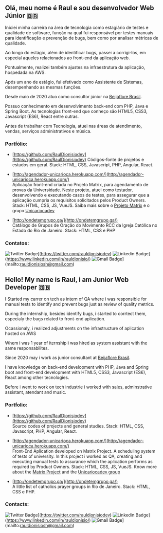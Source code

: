 ## Olá, meu nome é Raul e sou desenvolvedor Web Júnior 🇧🇷

Iniciei minha carreira na área de tecnologia como estagiário de testes e qualidade de software,
função na qual fui responsável por testes manuais para identificação e prevenção de bugs, bem
como por analisar métricas de qualidade. 	

Ao longo do estágio, além de identificar bugs, passei a corrigi-los, em especial aqueles
relacionados ao front-end da aplicação web.

Pontualmente, realizei também ajustes na infraestrutura da aplicação, hospedada na AWS.

Após um ano de estágio, fui efetivado como Assistente de Sistemas, desempenhando as mesmas
funções.

Desde maio de 2020 atuo como consultor júnior na [Beijaflore Brasil](https://www.beijaflore.com/pt/).

Possuo conhecimento em desenvolvimento back-end com PHP, Java e Spring Boot. As tecnologias front-end que conheço são HTML5, CSS3, Javascript (ES6), React entre outras. 

Antes de trabalhar com Tecnologia, atuei nas áreas de atendimento, vendas, serviços
administrativos e música.

### Portfólio:

- [https://github.com/RaulDionisiodev](https://github.com/RaulDionisiodev) 
   Códigos-fonte de projetos e estudos em geral.
   Stack: HTML, CSS, Javascript, PHP, Angular, React.

- [http://agendador-unicarioca.herokuapp.com/](http://agendador-unicarioca.herokuapp.com/)  
   Aplicação front-end criada no Projeto Matrix, para agendamento de provas da Universidade.
   Neste projeto, atuei como testador, desenvolvendo e executando casos de testes, para assegurar que a aplicação cumpria os requisitos solicitados pelos Product Owners.
   Stack: HTML, CSS, JS, VueJS.
   Saiba mais sobre o [Projeto Matrix](https://unicariocadev.github.io/ProjetoMatrix/) e o grupo [Unicariocadev](https://github.com/UnicariocaDev)

- [http://ondetemgrupo.ga/](http://ondetemgrupo.ga/)  
   Catálogo de Grupos de Oração do Movimento RCC da Igreja Católica no Estado do Rio de Janeiro.
   Stack: HTML, CSS e PHP

### Contatos:

![Twitter Badge](https://img.shields.io/badge/-@rauldionisiodev-1ca0f1?style=flat-square&labelColor=1ca0f1&logo=twitter&logoColor=white&link=https://twitter.com/rauldionisiodev)](https://twitter.com/rauldionisiodev) ![Linkedin Badge](https://img.shields.io/badge/-Raul-blue?style=flat-square&logo=Linkedin&logoColor=white&link=https://www.linkedin.com/in/rauldionisio/)](https://www.linkedin.com/in/rauldionisio/) ![Gmail Badge](https://img.shields.io/badge/-rauldionisiosh@gmail.com-c14438?style=flat-square&logo=Gmail&logoColor=white&link=mailto:rauldionisiosh@gmail.com)](mailto:rauldionisiosh@gmail.com)



## Hello! My name is Raul, i am Junior Web Developer 🇬🇧

I Started my carrer on tech as intern of QA where i was responsible for manual tests to identify and prevent bugs just as review of quality metrics.

During the internship, besides identify bugs, i started to corrtect them, especialy the bugs related to front-end aplication.

Ocassionaly, i realized adjustments on the infrastructure of aplication hosted on AWS

Whem i was 1 year of iternship i was hired as system assistant with the same responsabilites.

Since 2020 may i work as junior consultant at [Beijaflore Brasil](https://www.beijaflore.com/pt/). 

I have knowledge on back-end development with PHP, Java and Spring boot and front-end development with HTML5, CSS3, Javascript (ES6), React among other tecnologies.

Before i went to work on tech industrie i worked with sales, adminstrative assistant, atendant and music.

### Portfolio:

- [https://github.com/RaulDionisiodev](https://github.com/RaulDionisiodev)  
    Source codes of projects and general studies.
    Stack: HTML, CSS, Javascript, PHP, Angular, React.

- [http://agendador-unicarioca.herokuapp.com/](http://agendador-unicarioca.herokuapp.com/)  
    Front-End Aplication developed on Matrix Project. A scheduling system of tests of university. In this project i worked as QA, creating and executing manual tests to assurance which the aplication performs as required by Product Owners.
    Stack: HTML, CSS, JS, VueJS.
    Know more about the [Matrix Project](https://unicariocadev.github.io/ProjetoMatrix/) and the [Unicariocadev group](https://github.com/UnicariocaDev)

- [http://ondetemgrupo.ga/](http://ondetemgrupo.ga/)  
   A little list of catholics prayer groups in Rio de Janeiro.
   Stack: HTML, CSS e PHP.


### Contacts:

![Twitter Badge](https://img.shields.io/badge/-@rauldionisiodev-1ca0f1?style=flat-square&labelColor=1ca0f1&logo=twitter&logoColor=white&link=https://twitter.com/rauldionisiodev)](https://twitter.com/rauldionisiodev) ![Linkedin Badge](https://img.shields.io/badge/-Raul-blue?style=flat-square&logo=Linkedin&logoColor=white&link=https://www.linkedin.com/in/rauldionisio/)](https://www.linkedin.com/in/rauldionisio/) ![Gmail Badge](https://img.shields.io/badge/-rauldionisiosh@gmail.com-c14438?style=flat-square&logo=Gmail&logoColor=white&link=mailto:rauldionisiosh@gmail.com)](mailto:rauldionisiosh@gmail.com)







